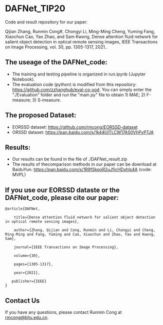 # DAFNet_TIP20
Code and result repository for our paper:

Qijian Zhang, Runmin Cong#, Chongyi Li, Ming-Ming Cheng, Yuming Fang, Xiaochun Cao, Yao Zhao, and Sam Kwong, Dense attention fluid network for salient object detection in optical remote sensing images, IEEE Transactions on Image Processing, vol. 30, pp. 1305-1317, 2021..


## The useage of the DAFNet_code:
- The training and testing pipeline is organized in run.ipynb (Jupyter Notebook).
- The evaluation code (python) is modified from this repository: https://github.com/zzhanghub/eval-co-sod. 
  You can simply enter the "./Evaluation" folder and run the "main.py" file to obtain 1) MAE; 2) F-measure; 3) S-measure.


## The proposed Dataset:
- EORSSD dataset: https://github.com/rmcong/EORSSD-dataset
- ORSSD dataset: https://pan.baidu.com/s/1k44UlTLCW17AS0VhPyP7JA


## Results:
- Our results can be found in the file of ./DAFNet_result.zip
- The results of thecomparison methods in our paper can be download at BaiduYun: https://pan.baidu.com/s/1R9fSkqoR2uJficHDxhIs4A (code: MVPL) 

## If you use our EORSSD dataste or the DAFNet_code, please cite our paper:

    @article{DAFNet,

        title={Dense attention fluid network for salient object detection in optical remote sensing images},
  
        author={Zhang, Qijian and Cong, Runmin and Li, Chongyi and Cheng, Ming-Ming and Fang, Yuming and Cao, Xiaochun and Zhao, Yao and Kwong, Sam},
  
        journal={IEEE Transactions on Image Processing},
  
        volume={30},
  
        pages={1305-1317},
  
        year={2021},
  
       publisher={IEEE}
    }

## Contact Us
If you have any questions, please contact Runmin Cong at rmcong@bjtu.edu.cn.


